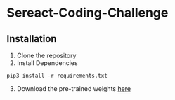 # Sereact-Coding-Challenge
## Installation 
1. Clone the repository
2. Install Dependencies
```
pip3 install -r requirements.txt
```
3. Download the pre-trained weights [here](https://drive.google.com/file/d/1_W6hjik8gdRwgeBmPDxYcKWDnfHbxQnt/view?usp=sharing)
